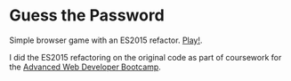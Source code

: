 # Guess the Password

Simple browser game with an ES2015 refactor. [Play!](https://alexgladd.github.io/guess_the_password/).

I did the ES2015 refactoring on the original code as part of coursework for the
[Advanced Web Developer Bootcamp](https://www.udemy.com/the-advanced-web-developer-bootcamp/).
